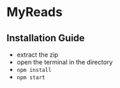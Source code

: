 # MyReads

## Installation Guide
- extract the zip
- open the terminal in the directory
- `npm install`
- `npm start`
